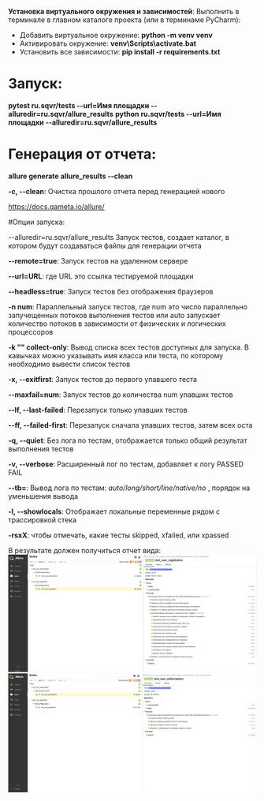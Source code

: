 **Установка виртуального окружения и зависимостей**:
Выполнить в терминале в главном каталоге проекта (или в терминаме PyCharm):
- Добавить виртуальное окружение: **python -m venv venv**
- Активировать окружение: **venv\Scripts\activate.bat**
- Установить все зависимости: **pip install -r requirements.txt**

# Запуск:

**pytest ru.sqvr/tests --url=Имя площадки --alluredir=ru.sqvr/allure_results**
**python ru.sqvr/tests --url=Имя площадки --alluredir=ru.sqvr/allure_results**

# Генерация от отчета:
**allure generate allure_results --clean**

**-с, --clean**: Очистка прошлого отчета перед генерацией нового

https://docs.qameta.io/allure/

#Опции запуска:

--alluredir=ru.sqvr/allure_results Запуск тестов, создает каталог,
 в котором будут создаваться файлы для генерации отчета

**--remote=true**: Запуск тестов на удаленном сервере

**--url=URL**: где URL это ссылка тестируемой площадки

**--headless=true**: Запуск тестов без отображения браузеров

**-n num**: Параллельный запуск тестов, где num это число параллельно запучещенных потоков выполнения тестов
 или auto запускает количество потоков в зависимости от физических и логических процессоров

**-k "" collect-only**: Вывод списка всех тестов доступных для запуска.
 В кавычках можно указывать имя класса или теста, по которому необходимо вывести список тестов
 
**-x, --exitfirst**: Запуск тестов до первого упавшего теста

**--maxfail=num**: Запуск тестов до количества num упавших тестов

**--lf, --last-failed**: Перезапуск только упавших тестов

**--ff, --failed-first**: Перезапуск сначала упавших тестов, затем всех оста

**-q, --quiet**: Без лога по тестам, отображается только общий результат выполнения тестов

**-v, --verbose**: Расширенный лог по тестам, добавляет к логу PASSED FAIL

**--tb=**: Вывод лога по тестам: *auto/long/short/line/native/no* , порядок на уменьшения вывода

**-l, --showlocals**: Отображает локальные переменные рядом с трассировкой стека

**-rsxX**: чтобы отмечать, какие тесты skipped, xfailed, или xpassed

В результате должен получиться отчет вида:
<img src="examples/Screenshot_521.png" alt="user_registration" width="1000">
<img src="examples/Screenshot_522.png" alt="user_authorization" width="1000">